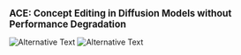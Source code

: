 <!DOCTYPE html>
<html lang="en">
<head>
    <meta charset="UTF-8">
    <meta name="viewport" content="width=device-width, initial-scale=1.0">
    <title>ACE: Concept Editing in Diffusion Models</title>
</head>
<body>
    <p><strong><big>ACE: Concept Editing in Diffusion Models without Performance Degradation</big></strong></p>
    <img src="/ACE-zero/images/intro1" alt="Alternative Text">
    <img src="/ACE-zero/images/intro2" alt="Alternative Text">
</body>
</html>
